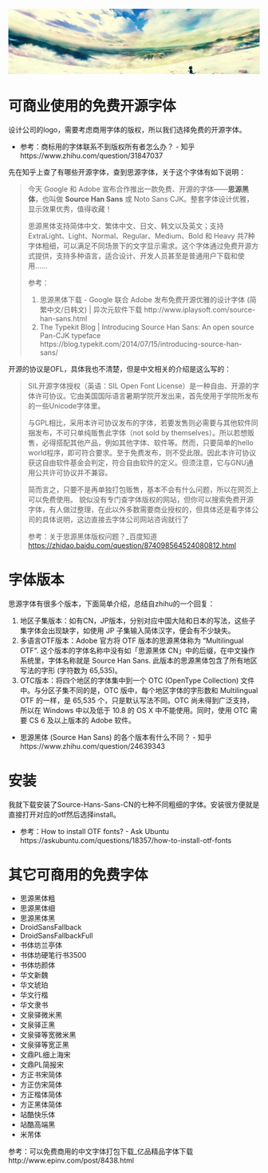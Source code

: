 [![header](../../../assets/header11.jpg)](https://yuenshome.github.io)

# 可商业使用的免费开源字体

设计公司的logo，需要考虑商用字体的版权，所以我们选择免费的开源字体。
<ul>
	<li>参考：商标用的字体联系不到版权所有者怎么办？ - 知乎
https://www.zhihu.com/question/31847037</li>
</ul>
先在知乎上查了有哪些开源字体，查到思源字体，关于这个字体有如下说明：
<blockquote>今天 Google 和 Adobe 宣布合作推出一款免费、开源的字体——<strong>思源黑体</strong>，也叫做 <strong>Source Han Sans</strong> 或 Noto Sans CJK。整套字体设计优雅，显示效果优秀，值得收藏！

思源黑体支持简体中文、繁体中文、日文、韩文以及英文；支持 ExtraLight、Light、Normal、Regular、Medium、Bold 和 Heavy 共7种字体粗细，可以满足不同场景下的文字显示需求。这个字体通过免费开源方式提供，支持多种语言，适合设计、开发人员甚至是普通用户下载和使用……

参考：
<ol>
	<li>思源黑体下载 - Google 联合 Adobe 发布免费开源优雅的设计字体 (简繁中文/日韩文) | 异次元软件下载
http://www.iplaysoft.com/source-han-sans.html</li>
	<li>The Typekit Blog | Introducing Source Han Sans: An open source Pan-CJK typeface
https://blog.typekit.com/2014/07/15/introducing-source-han-sans/</li>
</ol>
</blockquote>
开源的协议是OFL，具体我也不清楚，但是中文相关的介绍是这么写的：
<blockquote>SIL开源字体授权（英语：SIL Open Font License）是一种自由、开源的字体许可协议。它由美国国际语言暑期学院开发出来，首先使用于学院所发布的一些Unicode字体里。

与GPL相比，采用本许可协议发布的字体，若要发售则必需要与其他软件同捆发布，不可只单纯贩售此字体（not sold by themselves）。所以若想贩售，必得搭配其他产品，例如其他字体、软件等。然而，只要简单的hello world程序，即可符合要求。至于免费发布，则不受此限。因此本许可协议获这自由软件基金会判定，符合自由软件的定义。但须注意，它与GNU通用公共许可协议并不兼容。

简而言之，只要不是再单独打包贩售，基本不会有什么问题，所以在网页上可以免费使用。
貌似没有专门查字体版权的网站，但你可以搜索免费开源字体，有人做过整理，在此以外多数需要商业授权的，但具体还是看字体公司的具体说明，这边直接去字体公司网站咨询就行了

参考：关于思源黑体版权问题？_百度知道
https://zhidao.baidu.com/question/874098564524080812.html</blockquote>
<!--more-->
<h1>字体版本</h1>
思源字体有很多个版本，下面简单介绍，总结自zhihu的一个回复：
<ol>
	<li>地区子集版本：如有CN，JP版本，分别对应中国大陆和日本的写法，这些子集字体会出现缺字，如使用 JP 子集输入简体汉字，便会有不少缺失。</li>
	<li>多语言OTF版本：Adobe 官方将 OTF 版本的思源黑体称为 “Multilingual OTF”. 这个版本的字体名称中没有如「思源黑体 CN」中的后缀，在中文操作系统里，字体名称就是 Source Han Sans. 此版本的思源黑体包含了所有地区写法的字形 (字符数为 65,535)。</li>
	<li>OTC版本：将四个地区的字体集中到一个 OTC (OpenType Collection) 文件中。与分区子集不同的是，OTC 版中，每个地区字体的字形数和 Multilingual OTF 的一样，是 65,535 个，只是默认写法不同。OTC 尚未得到广泛支持，所以在 Windows 中以及低于 10.8 的 OS X 中不能使用。同时，使用 OTC 需要 CS 6 及以上版本的 Adobe 软件。</li>
</ol>
<ul>
	<li>思源黑体 (Source Han Sans) 的各个版本有什么不同？ - 知乎
https://www.zhihu.com/question/24639343</li>
</ul>
<h1>安装</h1>
我就下载安装了Source-Hans-Sans-CN的七种不同粗细的字体。安装很方便就是直接打开对应的otf然后选择install。
<ul>
	<li>参考：How to install OTF fonts? - Ask Ubuntu
https://askubuntu.com/questions/18357/how-to-install-otf-fonts</li>
</ul>
<h1>其它可商用的免费字体</h1>
<ul>
	<li>思源黑体粗</li>
	<li>思源黑体细</li>
	<li>思源黑体黑</li>
	<li>DroidSansFallback</li>
	<li>DroidSansFallbackFull</li>
	<li>书体坊兰亭体</li>
	<li>书体坊硬笔行书3500</li>
	<li>书体坊颜体</li>
	<li>华文新魏</li>
	<li>华文琥珀</li>
	<li>华文行楷</li>
	<li>华文隶书</li>
	<li>文泉驿微米黑</li>
	<li>文泉驿正黑</li>
	<li>文泉驿等宽微米黑</li>
	<li>文泉驿等宽正黑</li>
	<li>文鼎PL细上海宋</li>
	<li>文鼎PL简报宋</li>
	<li>方正书宋简体</li>
	<li>方正仿宋简体</li>
	<li>方正楷体简体</li>
	<li>方正黑体简体</li>
	<li>站酷快乐体</li>
	<li>站酷高端黑</li>
	<li>米芾体</li>
</ul>
参考：可以免费商用的中文字体打包下载_亿品精品字体下载
http://www.epinv.com/post/8438.html
